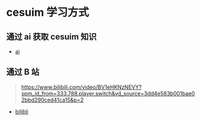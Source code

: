# cesuim 学习方式

## 通过 ai 获取 cesuim 知识

- [ai](./learn.md)

## 通过 B 站

> https://www.bilibili.com/video/BV1eHKNzNEVY?spm_id_from=333.788.player.switch&vd_source=3dd4e583b001bae02bbd290ced41ca15&p=2

- [bilibli](./bilibli.md)
